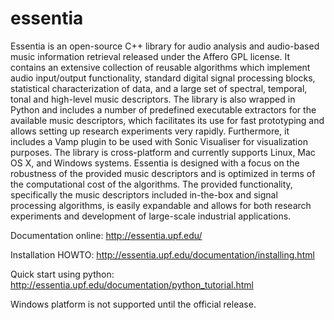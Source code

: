 essentia
========

Essentia is an open-source C++ library for audio analysis and audio-based music information retrieval released under
the Affero GPL license. It contains an extensive collection of reusable algorithms which implement audio input/output
functionality, standard digital signal processing blocks, statistical characterization of data, and a large set of
spectral, temporal, tonal and high-level music descriptors. The library is also wrapped in Python and includes a number
of predefined executable extractors for the available music descriptors, which facilitates its use for fast prototyping
and allows setting up research experiments very rapidly. Furthermore, it includes a Vamp plugin to be used with
Sonic Visualiser for visualization purposes. The library is cross-platform and currently supports Linux, Mac OS X,
and Windows systems. Essentia is designed with a focus on the robustness of the provided music descriptors and is
optimized in terms of the computational cost of the algorithms. The provided functionality, specifically the music
descriptors included in-the-box and signal processing algorithms, is easily expandable and allows for both research
experiments and development of large-scale industrial applications.

Documentation online: http://essentia.upf.edu/

Installation HOWTO: http://essentia.upf.edu/documentation/installing.html

Quick start using python: http://essentia.upf.edu/documentation/python_tutorial.html

Windows platform is not supported until the official release.


